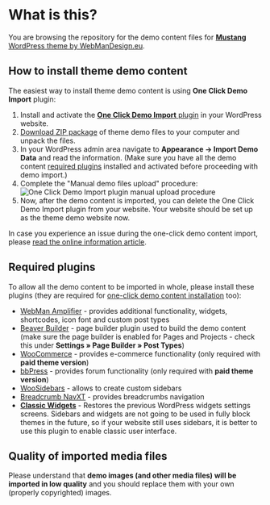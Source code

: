 # What is this?

You are browsing the repository for the demo content files for [**Mustang** WordPress theme by WebManDesign.eu](https://www.webmandesign.eu/portfolio/mustang-wordpress-theme/).


## How to install theme demo content

The easiest way to install theme demo content is using **One Click Demo Import** plugin:

1. Install and activate the [**One Click Demo Import** plugin](https://wordpress.org/plugins/one-click-demo-import/) in your WordPress website.
2. [Download ZIP package](https://github.com/webmandesign/demo-content/raw/master/mustang/mustang-theme-demo.zip) of theme demo files to your computer and unpack the files.
3. In your WordPress admin area navigate to **Appearance &rarr; Import Demo Data** and read the information. (Make sure you have all the demo content [required plugins](#required-plugins) installed and activated before proceeding with demo import.)
4. Complete the "Manual demo files upload" procedure:
  &nbsp;
  ![One Click Demo Import plugin manual upload procedure](https://easycaptures.com/fs/uploaded/1538/4804254364.png)
5. Now, after the demo content is imported, you can delete the One Click Demo Import plugin from your website. Your website should be set up as the theme demo website now.

In case you experience an issue during the one-click demo content import, please [read the online information article](https://github.com/proteusthemes/one-click-demo-import/blob/master/docs/import-problems.md).

## Required plugins

To allow all the demo content to be imported in whole, please install these plugins (they are required for [one-click demo content installation](#one-click-installation) too):

- [WebMan Amplifier](https://wordpress.org/plugins/webman-amplifier/) - provides additional functionality, widgets, shortcodes, icon font and custom post types
- [Beaver Builder](https://wordpress.org/plugins/beaver-builder-lite-version/) - page builder plugin used to build the demo content (make sure the page builder is enabled for Pages and Projects - check this under **Settings &raquo; Page Builder &raquo; Post Types**)
- [WooCommerce](https://wordpress.org/plugins/woocommerce/) - provides e-commerce functionality (only required with **paid theme version**)
- [bbPress](https://wordpress.org/plugins/bbpress/) - provides forum functionality (only required with **paid theme version**)
- [WooSidebars](https://wordpress.org/plugins/woosidebars/) - allows to create custom sidebars
- [Breadcrumb NavXT](https://wordpress.org/plugins/breadcrumb-navxt/) - provides breadcrumbs navigation
- [**Classic Widgets**](https://wordpress.org/plugins/classic-widgets/) - Restores the previous WordPress widgets settings screens. Sidebars and widgets are not going to be used in fully block themes in the future, so if your website still uses sidebars, it is better to use this plugin to enable classic user interface.

## Quality of imported media files

Please understand that **demo images (and other media files) will be imported in low quality** and you should replace them with your own (properly copyrighted) images.
